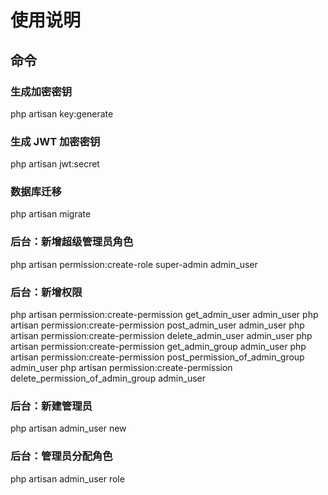 # 使用说明

## 命令

### 生成加密密钥

php artisan key:generate

### 生成 JWT 加密密钥

php artisan jwt:secret

### 数据库迁移

php artisan migrate

### 后台：新增超级管理员角色

php artisan permission:create-role super-admin admin_user

### 后台：新增权限

php artisan permission:create-permission get_admin_user admin_user
php artisan permission:create-permission post_admin_user admin_user
php artisan permission:create-permission delete_admin_user admin_user
php artisan permission:create-permission get_admin_group admin_user
php artisan permission:create-permission post_permission_of_admin_group admin_user
php artisan permission:create-permission delete_permission_of_admin_group admin_user

### 后台：新建管理员

php artisan admin_user new

### 后台：管理员分配角色

php artisan admin_user role